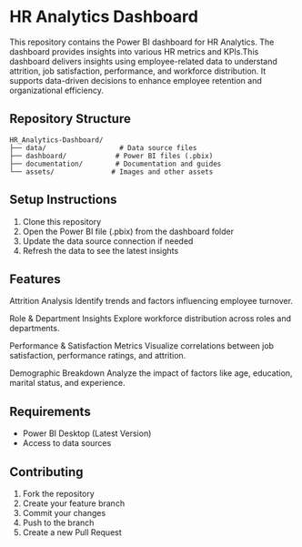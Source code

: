 # HR Analytics Dashboard

This repository contains the Power BI dashboard for HR Analytics. The dashboard provides insights into various HR metrics and KPIs.This dashboard delivers insights using employee-related data to understand attrition, job satisfaction, performance, and workforce distribution. It supports data-driven decisions to enhance employee retention and organizational efficiency.

## Repository Structure

```
HR_Analytics-Dashboard/
├── data/                  # Data source files
├── dashboard/            # Power BI files (.pbix)
├── documentation/        # Documentation and guides
└── assets/              # Images and other assets
```

## Setup Instructions

1. Clone this repository
2. Open the Power BI file (.pbix) from the dashboard folder
3. Update the data source connection if needed
4. Refresh the data to see the latest insights

## Features

Attrition Analysis
Identify trends and factors influencing employee turnover.

Role & Department Insights
Explore workforce distribution across roles and departments.

Performance & Satisfaction Metrics
Visualize correlations between job satisfaction, performance ratings, and attrition.

Demographic Breakdown
Analyze the impact of factors like age, education, marital status, and experience.

## Requirements

- Power BI Desktop (Latest Version)
- Access to data sources

## Contributing

1. Fork the repository
2. Create your feature branch
3. Commit your changes
4. Push to the branch
5. Create a new Pull Request 